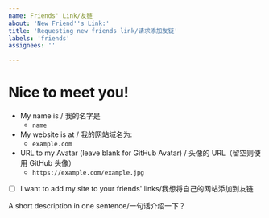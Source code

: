 ```yaml
---
name: Friends' Link/友链
about: 'New Friend''s Link:'
title: 'Requesting new friends link/请求添加友链'
labels: 'friends'
assignees: ''

---
```


# Nice to meet you!

- My name is / 我的名字是
  - `name`
- My website is at / 我的网站域名为:
  - `example.com`
- URL to my Avatar (leave blank for GitHub Avatar) / 头像的 URL（留空则使用 GitHub 头像）
  - `https://example.com/example.jpg`

- [ ] I want to add my site to your friends' links/我想将自己的网站添加到友链

A short description in one sentence/一句话介绍一下？

>
